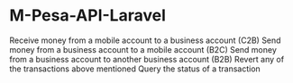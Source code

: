 # M-Pesa-API-Laravel
  Receive money from a mobile account to a business account (C2B) Send money from a business account to a mobile account (B2C) Send money from a business account to another business account (B2B) Revert any of the transactions above mentioned Query the status of a transaction
